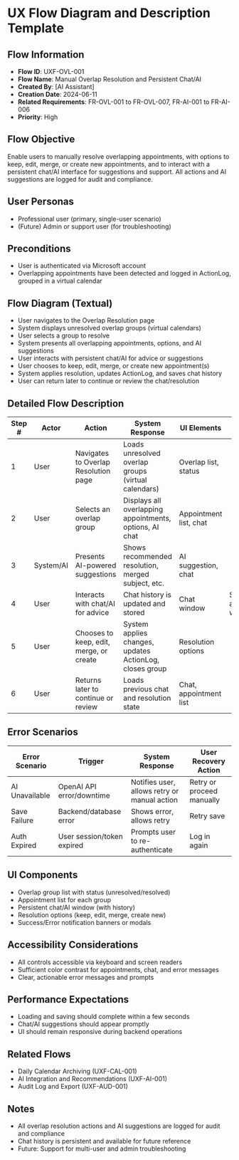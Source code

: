 # UX Flow Diagram and Description Template

## Flow Information
- **Flow ID**: UXF-OVL-001
- **Flow Name**: Manual Overlap Resolution and Persistent Chat/AI
- **Created By**: [AI Assistant]
- **Creation Date**: 2024-06-11
- **Related Requirements**: FR-OVL-001 to FR-OVL-007, FR-AI-001 to FR-AI-006
- **Priority**: High

## Flow Objective
Enable users to manually resolve overlapping appointments, with options to keep, edit, merge, or create new appointments, and to interact with a persistent chat/AI interface for suggestions and support. All actions and AI suggestions are logged for audit and compliance.

## User Personas
- Professional user (primary, single-user scenario)
- (Future) Admin or support user (for troubleshooting)

## Preconditions
- User is authenticated via Microsoft account
- Overlapping appointments have been detected and logged in ActionLog, grouped in a virtual calendar

## Flow Diagram (Textual)
- User navigates to the Overlap Resolution page
- System displays unresolved overlap groups (virtual calendars)
- User selects a group to resolve
- System presents all overlapping appointments, options, and AI suggestions
- User interacts with persistent chat/AI for advice or suggestions
- User chooses to keep, edit, merge, or create new appointment(s)
- System applies resolution, updates ActionLog, and saves chat history
- User can return later to continue or review the chat/resolution

## Detailed Flow Description

| Step # | Actor        | Action                                      | System Response                                      | UI Elements                | Notes                                  |
|--------|--------------|---------------------------------------------|------------------------------------------------------|----------------------------|----------------------------------------|
| 1      | User         | Navigates to Overlap Resolution page        | Loads unresolved overlap groups (virtual calendars)   | Overlap list, status       |                                        |
| 2      | User         | Selects an overlap group                    | Displays all overlapping appointments, options, AI chat| Appointment list, chat     |                                        |
| 3      | System/AI    | Presents AI-powered suggestions             | Shows recommended resolution, merged subject, etc.    | AI suggestion, chat        |                                        |
| 4      | User         | Interacts with chat/AI for advice           | Chat history is updated and stored                    | Chat window                | Supports async/sync workflows          |
| 5      | User         | Chooses to keep, edit, merge, or create     | System applies changes, updates ActionLog, closes group| Resolution options         |                                        |
| 6      | User         | Returns later to continue or review         | Loads previous chat and resolution state              | Chat, appointment list     |                                        |

## Error Scenarios

| Error Scenario         | Trigger                                 | System Response                                 | User Recovery Action                |
|-----------------------|-----------------------------------------|------------------------------------------------|-------------------------------------|
| AI Unavailable        | OpenAI API error/downtime                | Notifies user, allows retry or manual action    | Retry or proceed manually           |
| Save Failure          | Backend/database error                   | Shows error, allows retry                       | Retry save                          |
| Auth Expired          | User session/token expired               | Prompts user to re-authenticate                 | Log in again                        |

## UI Components
- Overlap group list with status (unresolved/resolved)
- Appointment list for each group
- Persistent chat/AI window (with history)
- Resolution options (keep, edit, merge, create new)
- Success/Error notification banners or modals

## Accessibility Considerations
- All controls accessible via keyboard and screen readers
- Sufficient color contrast for appointments, chat, and error messages
- Clear, actionable error messages and prompts

## Performance Expectations
- Loading and saving should complete within a few seconds
- Chat/AI suggestions should appear promptly
- UI should remain responsive during backend operations

## Related Flows
- Daily Calendar Archiving (UXF-CAL-001)
- AI Integration and Recommendations (UXF-AI-001)
- Audit Log and Export (UXF-AUD-001)

## Notes
- All overlap resolution actions and AI suggestions are logged for audit and compliance
- Chat history is persistent and available for future reference
- Future: Support for multi-user and admin troubleshooting 